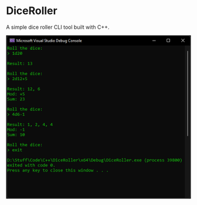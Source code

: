 # DiceRoller
A simple dice roller CLI tool built with C++.

![](https://github.com/Skelt3r/cpp-dice-roller-cli/blob/main/diceroller.png?raw=true)
